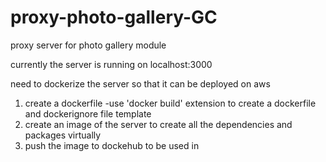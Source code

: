 # proxy-photo-gallery-GC
proxy server for photo gallery module 

currently the server is running on localhost:3000

need to dockerize the server so that it can be deployed on aws 

1. create a dockerfile
  -use 'docker build' extension to create a dockerfile and dockerignore file template
2. create an image of the server to create all the dependencies and packages virtually
3. push the image to dockehub to be used in 
